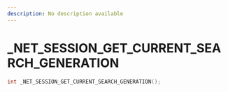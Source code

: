 ```yaml
---
description: No description available 
---
```


# _NET_SESSION_GET_CURRENT_SEARCH_GENERATION

```cpp
int _NET_SESSION_GET_CURRENT_SEARCH_GENERATION();
```